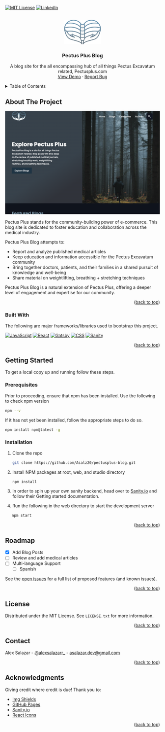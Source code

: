 <a name="readme-top"></a>

<!-- PROJECT SHIELDS -->
<!--
*** I'm using markdown "reference style" links for readability.
*** Reference links are enclosed in brackets [ ] instead of parentheses ( ).
*** See the bottom of this document for the declaration of the reference variables
*** for contributors-url, forks-url, etc. This is an optional, concise syntax you may use.
*** https://www.markdownguide.org/basic-syntax/#reference-style-links
-->

[![MIT License][license-shield]][license-url]
[![LinkedIn][linkedin-shield]][linkedin-url]

<!-- PROJECT LOGO -->
<br />
<div align="center">
  <a href="https://github.com/Asalz20/pectusplus-blog">
    <img src="./web/src/images/alex-logo.png" alt="Logo" width="120" height="80">
  </a>

  <h3 align="center">Pectus Plus Blog</h3>

  <p align="center">
    A blog site for the all encompassing hub of all things Pectus Excavatum related, Pectusplus.com
    <br />
    <a href="https://pectusplus-blog.vercel.app/">View Demo</a>
    ·
    <a href="https://github.com/Asalz20/pectusplus-blog/issues">Report Bug</a>
  </p>
</div>

<!-- TABLE OF CONTENTS -->
<details>
  <summary>Table of Contents</summary>
  <ol>
    <li>
      <a href="#about-the-project">About The Project</a>
      <ul>
        <li><a href="#built-with">Built With</a></li>
      </ul>
    </li>
    <li>
      <a href="#getting-started">Getting Started</a>
      <ul>
        <li><a href="#prerequisites">Prerequisites</a></li>
        <li><a href="#installation">Installation</a></li>
      </ul>
    </li>
    <li><a href="#roadmap">Roadmap</a></li>
    <li><a href="#license">License</a></li>
    <li><a href="#contact">Contact</a></li>
    <li><a href="#acknowledgments">Acknowledgments</a></li>
  </ol>
</details>

<!-- ABOUT THE PROJECT -->

## About The Project

[![Product Name Screen Shot][product-screenshot]](https://pectusplus-blog.vercel.app/)

Pectus Plus stands for the community-building power of e-commerce. This blog site is dedicated to foster education and collaboration across the medical industry.

Pectus Plus Blog attempts to:

- Report and analyze published medical articles
- Keep education and information accessible for the Pectus Excavatum community
- Bring together doctors, patients, and their families in a shared pursuit of knowledge and well-being
- Share material on weightlifting, breathing + stretching techniques

Pectus Plus Blog is a natural extension of Pectus Plus, offering a deeper level of engagement and expertise for our community.

<p align="right">(<a href="#readme-top">back to top</a>)</p>

### Built With

The following are major frameworks/libraries used to bootstrap this project.

[![JavaScript][javascript-shield]][javascript-url] [![React][react.js]][react-url] [![Gatsby][gatsby.js]][gatsby-url] [![CSS][css-shield]][css-url] [![Sanity][sanity-shield]][sanity-url]

<p align="right">(<a href="#readme-top">back to top</a>)</p>

<!-- GETTING STARTED -->

## Getting Started

To get a local copy up and running follow these steps.

### Prerequisites

Prior to proceeding, ensure that npm has been installed. Use the following to check npm version

```sh
npm --v
```

If it has not yet been installed, follow the appropriate steps to do so.

```sh
npm install npm@latest -g
```

### Installation

1. Clone the repo
   ```sh
   git clone https://github.com/Asalz20/pectusplus-blog.git
   ```
2. Install NPM packages at root, web, and studio directory
   ```sh
   npm install
   ```
3. In order to spin up your own sanity backend, head over to [Sanity.io](https://sanity.io/) and follow their Getting started documentation.

4. Run the following in the web directory to start the development server

```sh
   npm start
```

<p align="right">(<a href="#readme-top">back to top</a>)</p>

<!-- USAGE EXAMPLES -->

<!-- ## Usage

Use this space to show useful examples of how a project can be used. Additional screenshots, code examples and demos work well in this space. You may also link to more resources.

_For more examples, please refer to the [Documentation](https://example.com)_

<p align="right">(<a href="#readme-top">back to top</a>)</p> -->

<!-- ROADMAP -->

## Roadmap

- [x] Add Blog Posts
- [ ] Review and add medical articles
- [ ] Multi-language Support
  - [ ] Spanish

See the [open issues](https://github.com/Asalz20/pectusplus-blog/issues) for a full list of proposed features (and known issues).

<p align="right">(<a href="#readme-top">back to top</a>)</p>

<!-- LICENSE -->

## License

Distributed under the MIT License. See `LICENSE.txt` for more information.

<p align="right">(<a href="#readme-top">back to top</a>)</p>

<!-- CONTACT -->

## Contact

Alex Salazar - [@alexsalazarr\_](https://twitter.com/alexsalazarr_) - asalazar.dev@gmail.com

<p align="right">(<a href="#readme-top">back to top</a>)</p>

<!-- ACKNOWLEDGMENTS -->

## Acknowledgments

Giving credit where credit is due! Thank you to:

- [Img Shields](https://shields.io)
- [GitHub Pages](https://pages.github.com)
- [Sanity.io](https://sanity.io)
- [React Icons](https://react-icons.github.io/react-icons/search)

<p align="right">(<a href="#readme-top">back to top</a>)</p>

<!-- MARKDOWN LINKS & IMAGES -->
<!-- https://www.markdownguide.org/basic-syntax/#reference-style-links -->

[issues-shield]: https://img.shields.io/github/issues/Asalz20/pectusplus-blog.svg?style=for-the-badge
[issues-url]: https://github.com/Asalz20/pectusplus-blog/issues
[license-shield]: https://img.shields.io/github/license/Asalz20/pectusplus-blog.svg?style=for-the-badge
[license-url]: https://github.com/Asalz20/pectusplus-blog/blob/main/LICENSE.txt
[linkedin-shield]: https://img.shields.io/badge/LinkedIn-0072b1?style=for-the-badge&logo=linkedin&logoColor=fffff
[linkedin-url]: https://www.linkedin.com/in/alex-salazar-dev/
[product-screenshot]: ./web/src/images/pectus-plus-blog.png/
[react.js]: https://img.shields.io/badge/React-20232A?style=for-the-badge&logo=react&logoColor=61DAFB
[react-url]: https://reactjs.org/
[gatsby.js]: https://img.shields.io/badge/Gatsby-BC77C6?style=for-the-badge&logo=gatsby&logoColor=663399
[gatsby-url]: https://www.gatsbyjs.com/docs/
[sanity-shield]: https://img.shields.io/badge/-Sanity-FC4C02?style=for-the-badge&logo=stripe&logoColor=white
[sanity-url]: https://sanity.io/
[javascript-shield]: https://img.shields.io/badge/-JavaScript-323231?style=for-the-badge&logo=javascript&logoColor=f7df1e
[javascript-url]: https://developer.mozilla.org/en-US/docs/Web/JavaScript
[css-shield]: https://img.shields.io/badge/-CSS-AFB3B5?style=for-the-badge&logo=css3&logoColor=1572B6
[css-url]: https://developer.mozilla.org/en-US/docs/Web/CSS

